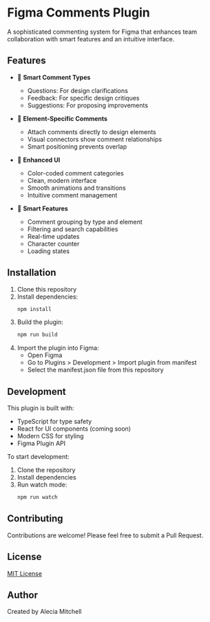 # Figma Comments Plugin

A sophisticated commenting system for Figma that enhances team collaboration with smart features and an intuitive interface.

## Features

- 💬 **Smart Comment Types**
  - Questions: For design clarifications
  - Feedback: For specific design critiques
  - Suggestions: For proposing improvements

- 🎯 **Element-Specific Comments**
  - Attach comments directly to design elements
  - Visual connectors show comment relationships
  - Smart positioning prevents overlap

- 🎨 **Enhanced UI**
  - Color-coded comment categories
  - Clean, modern interface
  - Smooth animations and transitions
  - Intuitive comment management

- 📱 **Smart Features**
  - Comment grouping by type and element
  - Filtering and search capabilities
  - Real-time updates
  - Character counter
  - Loading states

## Installation

1. Clone this repository
2. Install dependencies:
   ```bash
   npm install
   ```
3. Build the plugin:
   ```bash
   npm run build
   ```
4. Import the plugin into Figma:
   - Open Figma
   - Go to Plugins > Development > Import plugin from manifest
   - Select the manifest.json file from this repository

## Development

This plugin is built with:
- TypeScript for type safety
- React for UI components (coming soon)
- Modern CSS for styling
- Figma Plugin API

To start development:
1. Clone the repository
2. Install dependencies
3. Run watch mode:
   ```bash
   npm run watch
   ```

## Contributing

Contributions are welcome! Please feel free to submit a Pull Request.

## License

[MIT License](LICENSE)

## Author

Created by Alecia Mitchell
